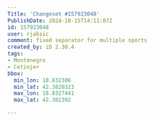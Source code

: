 ```yaml
---
Title: 'Changeset #157923048'
PublishDate: 2024-10-15T14:11:07Z
id: 157923048
user: rjaksic
comment: fixed separator for multiple sports
created_by: iD 2.30.4
tags:
- Montenegro
- Cetinje+
bbox:
  min_lon: 18.832386
  min_lat: 42.3820323
  max_lon: 18.8327441
  max_lat: 42.382392

---
```

